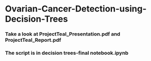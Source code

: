 # Ovarian-Cancer-Detection-using-Decision-Trees

### Take a look at ProjectTeal_Presentation.pdf and ProjectTeal_Report.pdf
### The script is in decision trees-final notebook.ipynb
